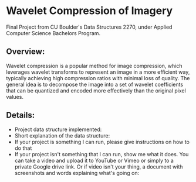 # Wavelet Compression of Imagery
Final Project from CU Boulder's Data Structures 2270, under Applied Computer Science Bachelors Program.


## Overview:
Wavelet compression is a popular method for image compression, which leverages wavelet transforms to represent an image in a more efficient way, typically achieving high compression ratios with minimal loss of quality. The general idea is to decompose the image into a set of wavelet coefficients that can be quantized and encoded more effectively than the original pixel values.

## Details:
- Project data structure implemented:
- Short explanation of the data structure:
- If your project is something I can run, please give instructions on how to do that
- If your project isn't something that I can run, show me what it does. You can take a video and upload it to YouTube or Vimeo or simply to a private Google drive link. Or if video isn't your thing, a document with screenshots and words explaining what's going on:
